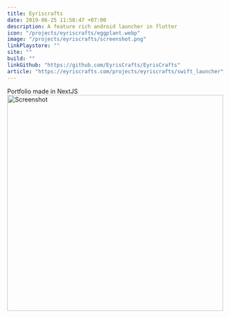 ```yaml
---
title: Eyriscrafts
date: 2019-06-25 11:58:47 +07:00
description: A feature rich android launcher in flutter
icon: "/projects/eyriscrafts/eggplant.webp"
image: "/projects/eyriscrafts/screenshot.png"
linkPlaystore: ""
site: ""
build: ""
linkGithub: "https://github.com/EyrisCrafts/EyrisCrafts"
article: "https://eyriscrafts.com/projects/eyriscrafts/swift_launcher"
---
```


<div class="flex flex-col items-center gap-4 mb-10"> 
Portfolio made in NextJS
  <img src="/projects/eyriscrafts/screenshot.png" width='500px' alt="Screenshot"  class="hover:scale-150">
</div>




